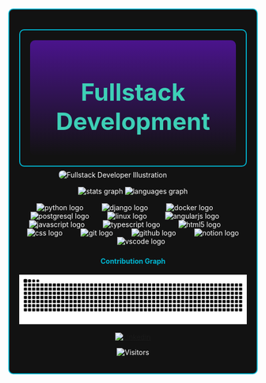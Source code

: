 <div style="border: 2px solid #00b8d4; border-radius: 10px; padding: 20px; margin-top: 20px; background-color: #121212; color: #ffffff; ">

<div style="border: 2px solid #00b8d4; border-radius: 10px; padding: 20px; margin-top: 20px; background-color: #121212; color: #ffffff; margin-bottom: 8px">

  <div style="background: linear-gradient(to bottom, #4a148c, #121212); padding: 8px; border-radius: 10px; font-size: 24px; text-align: center; color: #3DCFB6; ">
  <h1>Fullstack Development</h1>
</div>
</div>

  <img src="https://user-images.githubusercontent.com/74038190/235224431-e8c8c12e-6826-47f1-89fb-2ddad83b3abf.gif" alt="Fullstack Developer Illustration" style="display: block; margin: 0 auto; max-width: 300px; margin-bottom: 16px; border-radius: 8px; border-color: #121212">

  <div align="center" style="margin-bottom: 16px">
  <img src="https://github-readme-stats.vercel.app/api?username=DomuStyle&hide_title=false&hide_rank=false&show_icons=true&include_all_commits=true&count_private=true&disable_animations=false&theme=tokyonight&locale=en&hide_border=false&order=1" height="150" alt="stats graph"  />
  <img src="https://github-readme-stats.vercel.app/api/top-langs?username=DomuStyle&locale=en&hide_title=false&layout=compact&card_width=320&langs_count=6&theme=tokyonight&hide_border=false&order=2" height="150" alt="languages graph"  />
</div>


<div align="center" style="margin-bottom: 16px">
  <img src="https://cdn.jsdelivr.net/gh/devicons/devicon/icons/python/python-original.svg" height="40" alt="python logo" style="background-color: #121212;" />
  <img width="29" />
  <img src="https://cdn.jsdelivr.net/gh/devicons/devicon/icons/django/django-plain.svg" height="40" alt="django logo" style="background-color: #121212;"    />
  <img width="29" />
  <img src="https://cdn.jsdelivr.net/gh/devicons/devicon/icons/docker/docker-original.svg" height="40" alt="docker logo" style="background-color: #121212;" />
  <img width="29" />
  <img src="https://cdn.jsdelivr.net/gh/devicons/devicon/icons/postgresql/postgresql-original.svg" height="40" alt="postgresql logo" style="background-color: #121212;" />
  <img width="29" />
  <img src="https://cdn.jsdelivr.net/gh/devicons/devicon/icons/linux/linux-original.svg" height="40" alt="linux logo" style="background-color: #121212;" />
  <img width="29" />
  <img src="https://cdn.jsdelivr.net/gh/devicons/devicon/icons/angularjs/angularjs-original.svg" height="40" alt="angularjs logo" style="background-color: #121212;" />
  <img width="29" />
  <img src="https://cdn.jsdelivr.net/gh/devicons/devicon/icons/javascript/javascript-original.svg" height="40" alt="javascript logo" style="background-color: #121212;" />
  <img width="29" />
  <img src="https://cdn.jsdelivr.net/gh/devicons/devicon/icons/typescript/typescript-original.svg" height="40" alt="typescript logo" style="background-color: #121212;" />
  <img width="29" />
  <img src="https://cdn.jsdelivr.net/gh/devicons/devicon/icons/html5/html5-original.svg" height="40" alt="html5 logo" style="background-color: #121212;" />
  <img width="29" />
  <img src="https://cdn.jsdelivr.net/gh/devicons/devicon/icons/css3/css3-original.svg" height="40" alt="css logo" style="background-color: #121212;" />
  <img width="29" />
  <img src="https://cdn.jsdelivr.net/gh/devicons/devicon/icons/git/git-original.svg" height="40" alt="git logo" style="background-color: #121212;" />
  <img width="29" />
  <img src="https://cdn.jsdelivr.net/gh/devicons/devicon/icons/github/github-original.svg" height="40" alt="github logo" style="background-color: #121212;" />
  <img width="29" />
  <img src="https://cdn.jsdelivr.net/gh/devicons/devicon/icons/notion/notion-original.svg" height="40" alt="notion logo" style="background-color: #121212;" />
  <img width="29" />
  <img src="https://cdn.jsdelivr.net/gh/devicons/devicon/icons/vscode/vscode-original.svg" height="40" alt="vscode logo" style="background-color: #121212;" />
</div>

###

<h4 style="text-align: center; color: #00b8d4;">Contribution Graph</h4>
<p style="text-align: center;">
  <img src="https://raw.githubusercontent.com/DomuStyle/DomuStyle/output/snake.svg" alt="Snake animation" />
</p>

<p style="text-align: center;">
  <a href="https://de.linkedin.com/in/dominik-marnet-4884ba341">
    <img src="https://img.shields.io/badge/LinkedIn-0077B5?style=for-the-badge&logo=linkedin&logoColor=white" alt="LinkedIn">
  </a>
</p>

<p style="text-align: center;">
  <img src="https://visitor-badge.laobi.icu/badge?page_id=your-username.your-username" alt="Visitors">
</p>
